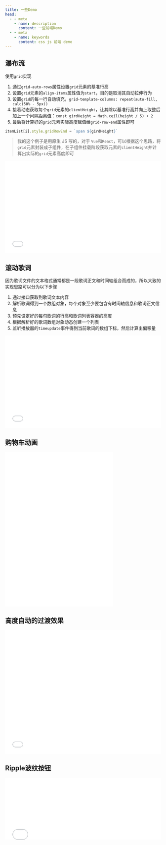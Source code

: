 ```yaml
---
title: 一些Demo
head:
  - - meta
    - name: description
      content: 一些前端Demo
  - - meta
    - name: keywords
      content: css js 前端 demo
---
```


## 瀑布流

使用`grid`实现

1. 通过`grid-auto-rows`属性设置`grid`元素的基准行高
2. 设置`grid`元素的`align-items`属性值为`start`，目的是取消其自动拉伸行为
3. 设置`grid`的每一行自动填充，`grid-template-columns: repeat(auto-fill, calc(50% - 5px))`
4. 接着动态获取每个`grid`元素的`clientHeight`，让其除以基准行高并向上取整后加上一个间隔距离值：`const girdHeight = Math.ceil(height / 5) + 2`
5. 最后将计算好的`grid`元素实际高度赋值给`grid-row-end`属性即可

```js
itemList[i].style.gridRowEnd = `span ${girdHeight}`
```

> 我的这个例子是用原生 JS 写的，对于 `Vue`和`React`，可以根据这个思路，将`grid`元素封装成子组件，在子组件挂载阶段获取元素的`clientHeight`并计算出实际的`grid`元素高度即可

<iframe src="/blog/demo/waterfall/grid.html" title="Grid实现瀑布流" height="300" width="100%" scrolling="auto" frameborder="0"></iframe>

## 滚动歌词

因为歌词文件的文本格式通常都是一段歌词正文和时间轴组合而成的，所以大致的实现思路可以分为以下步骤

1. 通过接口获取到歌词文本内容
2. 解析歌词得到一个数组对象，每个对象至少要包含有时间轴信息和歌词正文信息
3. 预先设定好的每句歌词的行高和歌词列表容器的高度
4. 根据解析好的歌词数组对象动态创建一个列表
5. 监听播放器的`timeupdate`事件得到当前歌词的数组下标，然后计算出偏移量

<iframe src="/blog/demo/滚动歌词/index.html" title="滚动歌词" height="300" width="100%" scrolling="auto" frameborder="0"></iframe>

## 购物车动画

<iframe src="/blog/demo/购物车动画/index.html" title="购物车动画" height="500" width="350" scrolling="no" frameborder="0"></iframe>

## 高度自动的过渡效果

<iframe src="/blog/demo/高度自动的过渡/index.html" title="高度自动的过渡效果" height="400" width="100%" scrolling="auto" frameborder="0"></iframe>

## Ripple波纹按钮

<iframe src="/blog/demo/ripple-effect/index.html" title="波纹按钮" height="200" width="100%" scrolling="auto" frameborder="0"></iframe>
